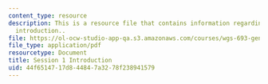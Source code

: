 ```yaml
---
content_type: resource
description: This is a resource file that contains information regarding session 1
  introduction..
file: https://ol-ocw-studio-app-qa.s3.amazonaws.com/courses/wgs-693-gender-race-and-the-complexities-of-science-and-technology-a-problem-based-learning-experiment-spring-2009/44f6514717d844847a3278f238941579_MITWGS_693S09_cal01.pdf
file_type: application/pdf
resourcetype: Document
title: Session 1 Introduction
uid: 44f65147-17d8-4484-7a32-78f238941579
---
```

